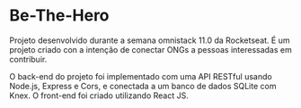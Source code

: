 # Be-The-Hero
Projeto desenvolvido durante a semana omnistack 11.0 da Rocketseat.
É um projeto criado con a intenção de conectar ONGs a pessoas interessadas em contribuir.

O back-end do projeto foi implementado com uma API RESTful usando Node.js, Express e Cors, e conectada a um banco de dados SQLite com Knex. O front-end foi criado utilizando React JS.
